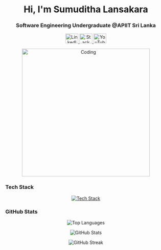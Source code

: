 <h1 align="center">Hi, I'm Sumuditha Lansakara</h1>
<h3 align="center">Software Engineering Undergraduate @APIIT Sri Lanka</h3>

<p align="center">
  <a href="https://www.linkedin.com/in/sumuditha-lansakara/" target="_blank">
    <img src="https://raw.githubusercontent.com/rahuldkjain/github-profile-readme-generator/master/src/images/icons/Social/linked-in-alt.svg" alt="LinkedIn" height="30" width="40" />
  </a>
  <a href="https://stackoverflow.com/users/21833157/sumuditha-lansakara" target="_blank">
    <img src="https://raw.githubusercontent.com/rahuldkjain/github-profile-readme-generator/master/src/images/icons/Social/stack-overflow.svg" alt="Stack Overflow" height="30" width="40" />
  </a>
  <a href="https://www.youtube.com/channel/UCBo51UOLgHCtbK-qOAsIwwg" target="_blank">
    <img src="https://raw.githubusercontent.com/rahuldkjain/github-profile-readme-generator/master/src/images/icons/Social/youtube.svg" alt="YouTube" height="30" width="40" />
  </a>
</p>

<div align="center">
  <img align="center" alt="Coding" width="400" src="https://media.tenor.com/w0v-KYiUNXoAAAAd/family-guy-peter-griffin.gif" />
</div>

<h3>Tech Stack</h3>
<p align="center">
  <a href="https://skillicons.dev">
    <img src="https://skillicons.dev/icons?i=html,css,bootstrap,js,react,nodejs,mongodb,postman" alt="Tech Stack" />
  </a>
</p>

<h3>GitHub Stats</h3>
<p align="center">
  <img src="https://github-readme-stats.vercel.app/api/top-langs?username=laxnz&show_icons=true&theme=dark&locale=en&layout=compact" alt="Top Languages" />
</p>
<p align="center">
  <img src="https://github-readme-stats.vercel.app/api?username=laxnz&show_icons=true&theme=dark&cache_seconds=1800&locale=en" alt="GitHub Stats" />
</p>
<p align="center">
  <img src="https://github-readme-streak-stats.herokuapp.com/?user=laxnz&theme=dark" alt="GitHub Streak" />
</p>
